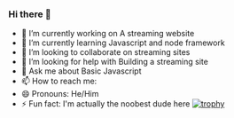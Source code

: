 ### Hi there 👋

- 🔭 I’m currently working on A streaming website
- 🌱 I’m currently learning Javascript and node framework
- 👯 I’m looking to collaborate on streaming sites 
- 🤔 I’m looking for help with Building a streaming site
- 💬 Ask me about Basic Javascript
- 📫 How to reach me: 
- 😄 Pronouns: He/Him
- ⚡ Fun fact: I'm actually the noobest dude here
 [![trophy](https://github-profile-trophy.vercel.app/?username=FemanD-AI)](https://github.com/FemanD-AI/github-profile-trophy)
